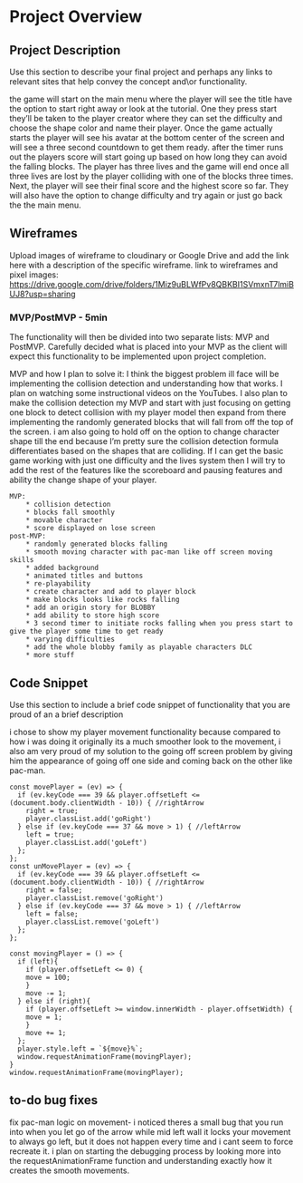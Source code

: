 # Project Overview


## Project Description

Use this section to describe your final project and perhaps any links to relevant sites that help convey the concept and\or functionality.

the game will start on the main menu where the player will see the title have the option to start right away or look at the tutorial. One they press start they’ll be taken to the player creator where they can set the difficulty and choose the shape color and name their player. Once the game actually starts the player will see his avatar at the bottom center of the screen and will see a three second countdown to get them ready. after the timer runs out the players score will start going up based on how long they can avoid the falling blocks. The player has three lives and the game will end once all three lives are lost by the player colliding with one of the blocks three times. Next, the player will see their final score and the highest score so far. They will also have the option to change difficulty and try again or just go back the the main menu.

## Wireframes

Upload images of wireframe to cloudinary or Google Drive and add the link here with a description of the specific wireframe.
link to wireframes and pixel images:
https://drive.google.com/drive/folders/1Miz9uBLWfPv8QBKBI1SVmxnT7lmiBUJ8?usp=sharing

### MVP/PostMVP - 5min

The functionality will then be divided into two separate lists: MVP and PostMVP.  Carefully decided what is placed into your MVP as the client will expect this functionality to be implemented upon project completion.  

MVP and how I plan to solve it:
	I think the biggest problem ill face will be implementing the collision detection and understanding how that works. I plan on watching some instructional videos on the YouTubes. I also plan to make the collision detection my MVP and start with just focusing on getting one block to detect collision with my player model then expand from there implementing the randomly generated blocks that will fall from off the top of the screen. i am also going to hold off on the option to change character shape till the end because I’m pretty sure the collision detection formula differentiates based on the shapes that are colliding. If I can get the basic game working with just one difficulty and the lives system then I will try to add the rest of the features like the scoreboard and pausing features and ability the change shape of your player.
```
MVP:
	* collision detection
	* blocks fall smoothly
	* movable character
	* score displayed on lose screen
post-MVP:
	* randomly generated blocks falling
	* smooth moving character with pac-man like off screen moving skills
	* added background
	* animated titles and buttons
	* re-playability
	* create character and add to player block
	* make blocks looks like rocks falling
	* add an origin story for BLOBBY
	* add ability to store high score
	* 3 second timer to initiate rocks falling when you press start to give the player some time to get ready
	* varying difficulties
	* add the whole blobby family as playable characters DLC
	* more stuff
```
## Code Snippet

Use this section to include a brief code snippet of functionality that you are proud of an a brief description

i chose to show my player movement functionality because compared to how i was doing it originally its a much smoother look to the movement, i also am very proud of my solution to the going off screen problem by giving him the appearance of going off one side and coming back on the other like pac-man.

```player movement
const movePlayer = (ev) => {
  if (ev.keyCode === 39 && player.offsetLeft <= (document.body.clientWidth - 10)) { //rightArrow
    right = true;
    player.classList.add('goRight')
  } else if (ev.keyCode === 37 && move > 1) { //leftArrow
    left = true;
    player.classList.add('goLeft')
  };
};
const unMovePlayer = (ev) => {
  if (ev.keyCode === 39 && player.offsetLeft <= (document.body.clientWidth - 10)) { //rightArrow
    right = false;
    player.classList.remove('goRight')
  } else if (ev.keyCode === 37 && move > 1) { //leftArrow
    left = false;
    player.classList.remove('goLeft')
  };
};

const movingPlayer = () => {
  if (left){
    if (player.offsetLeft <= 0) {
    move = 100;
    }
    move -= 1;
  } else if (right){
    if (player.offsetLeft >= window.innerWidth - player.offsetWidth) {
    move = 1;
    }
    move += 1;
  };
  player.style.left = `${move}%`;
  window.requestAnimationFrame(movingPlayer);
}
window.requestAnimationFrame(movingPlayer);
```
## to-do bug fixes

fix pac-man logic on movement-
 i noticed theres a small bug that you run into when you let go of the arrow while mid left wall it locks your movement to always go left, but it does not happen every time and i cant seem to force recreate it. i plan on starting the debugging process by looking more into the requestAnimationFrame function and understanding exactly how it creates the smooth movements.

